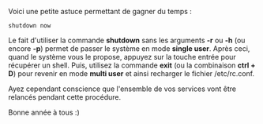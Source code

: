 Voici une petite astuce permettant de gagner du temps :

    shutdown now

Le fait d'utiliser la commande **shutdown** sans les arguments **-r** ou **-h** (ou encore **-p**) permet de passer le système en mode **single user**. Après ceci, quand le système vous le propose, appuyez sur la touche entrée pour récupérer un shell. Puis, utilisez la commande **exit** (ou la combinaison **ctrl + D**) pour revenir en mode **multi user** et ainsi recharger le fichier /etc/rc.conf.

Ayez cependant conscience que l'ensemble de vos services vont être relancés pendant cette procédure.

Bonne année à tous :)

